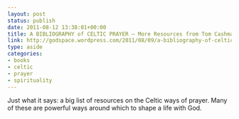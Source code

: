 ```yaml
---
layout: post
status: publish
date: 2011-08-12 13:38:01+00:00
title: A BIBLIOGRAPHY of CELTIC PRAYER – More Resources from Tom Cashman « Godspace
link: http://godspace.wordpress.com/2011/08/09/a-bibliography-of-celtic-prayer-more-resources-from-tom-cashman/
type: aside
categories:
- books
- celtic
- prayer
- spirituality
---
```


Just what it says: a big list of resources on the Celtic ways of prayer. Many of these are powerful ways around which to shape a life with God.
